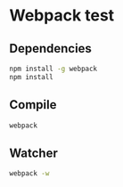 # Webpack test

## Dependencies

```bash
npm install -g webpack
npm install
```

## Compile

```bash
webpack
```

## Watcher
```bash
webpack -w
```
